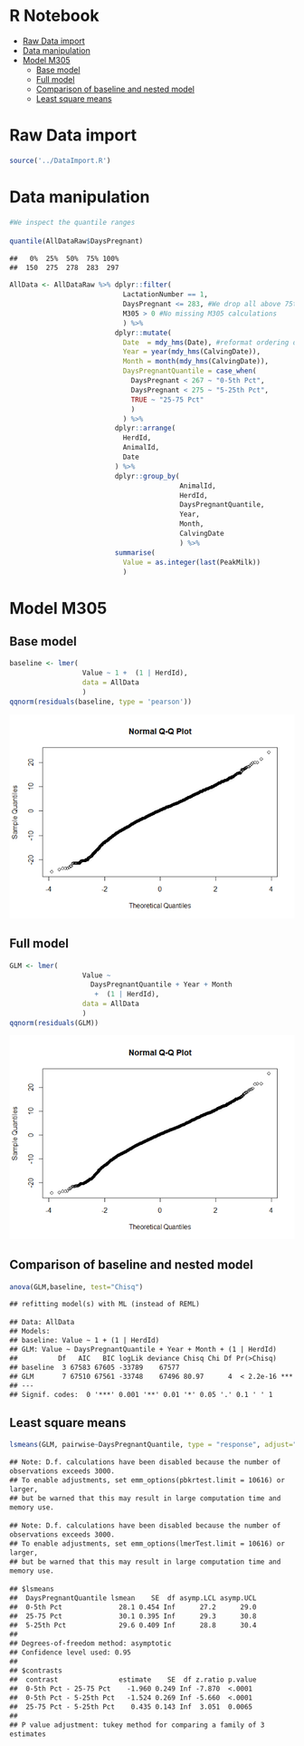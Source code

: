 R Notebook
================

-   [Raw Data import](#raw-data-import)
-   [Data manipulation](#data-manipulation)
-   [Model M305](#model-m305)
    -   [Base model](#base-model)
    -   [Full model](#full-model)
    -   [Comparison of baseline and nested model](#comparison-of-baseline-and-nested-model)
    -   [Least square means](#least-square-means)

Raw Data import
===============

``` r
source('../DataImport.R')
```

Data manipulation
=================

``` r
#We inspect the quantile ranges

quantile(AllDataRaw$DaysPregnant)
```

    ##   0%  25%  50%  75% 100% 
    ##  150  275  278  283  297

``` r
AllData <- AllDataRaw %>% dplyr::filter(
                            LactationNumber == 1,
                            DaysPregnant <= 283, #We drop all above 75th percentile because no interest at this stage, missing inseminations?
                            M305 > 0 #No missing M305 calculations
                            ) %>% 
                          dplyr::mutate(
                            Date  = mdy_hms(Date), #reformat ordering date
                            Year = year(mdy_hms(CalvingDate)),
                            Month = month(mdy_hms(CalvingDate)),
                            DaysPregnantQuantile = case_when(
                              DaysPregnant < 267 ~ "0-5th Pct",
                              DaysPregnant < 275 ~ "5-25th Pct",
                              TRUE ~ "25-75 Pct"
                              )
                            ) %>%
                          dplyr::arrange(
                            HerdId,
                            AnimalId,
                            Date
                          ) %>%
                          dplyr::group_by(
                                          AnimalId,
                                          HerdId,
                                          DaysPregnantQuantile,
                                          Year,
                                          Month,
                                          CalvingDate
                                          ) %>% 
                          summarise(
                            Value = as.integer(last(PeakMilk))
                            )
```

Model M305
==========

Base model
----------

``` r
baseline <- lmer(
                  Value ~ 1 +  (1 | HerdId), 
                  data = AllData
                  )
qqnorm(residuals(baseline, type = 'pearson'))
```

![](PeakYield_files/figure-markdown_github/unnamed-chunk-4-1.png)

Full model
----------

``` r
GLM <- lmer(
                  Value ~ 
                    DaysPregnantQuantile + Year + Month
                     +  (1 | HerdId),
                  data = AllData
                  )
qqnorm(residuals(GLM))
```

![](PeakYield_files/figure-markdown_github/unnamed-chunk-5-1.png)

Comparison of baseline and nested model
---------------------------------------

``` r
anova(GLM,baseline, test="Chisq")
```

    ## refitting model(s) with ML (instead of REML)

    ## Data: AllData
    ## Models:
    ## baseline: Value ~ 1 + (1 | HerdId)
    ## GLM: Value ~ DaysPregnantQuantile + Year + Month + (1 | HerdId)
    ##          Df   AIC   BIC logLik deviance Chisq Chi Df Pr(>Chisq)    
    ## baseline  3 67583 67605 -33789    67577                            
    ## GLM       7 67510 67561 -33748    67496 80.97      4  < 2.2e-16 ***
    ## ---
    ## Signif. codes:  0 '***' 0.001 '**' 0.01 '*' 0.05 '.' 0.1 ' ' 1

Least square means
------------------

``` r
lsmeans(GLM, pairwise~DaysPregnantQuantile, type = "response", adjust="tukey")
```

    ## Note: D.f. calculations have been disabled because the number of observations exceeds 3000.
    ## To enable adjustments, set emm_options(pbkrtest.limit = 10616) or larger,
    ## but be warned that this may result in large computation time and memory use.

    ## Note: D.f. calculations have been disabled because the number of observations exceeds 3000.
    ## To enable adjustments, set emm_options(lmerTest.limit = 10616) or larger,
    ## but be warned that this may result in large computation time and memory use.

    ## $lsmeans
    ##  DaysPregnantQuantile lsmean    SE  df asymp.LCL asymp.UCL
    ##  0-5th Pct              28.1 0.454 Inf      27.2      29.0
    ##  25-75 Pct              30.1 0.395 Inf      29.3      30.8
    ##  5-25th Pct             29.6 0.409 Inf      28.8      30.4
    ## 
    ## Degrees-of-freedom method: asymptotic 
    ## Confidence level used: 0.95 
    ## 
    ## $contrasts
    ##  contrast               estimate    SE  df z.ratio p.value
    ##  0-5th Pct - 25-75 Pct    -1.960 0.249 Inf -7.870  <.0001 
    ##  0-5th Pct - 5-25th Pct   -1.524 0.269 Inf -5.660  <.0001 
    ##  25-75 Pct - 5-25th Pct    0.435 0.143 Inf  3.051  0.0065 
    ## 
    ## P value adjustment: tukey method for comparing a family of 3 estimates
